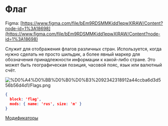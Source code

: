 # Флаг

Figma: [https://www.figma.com/file/bEm9RDSMMKidd1epwXlRAW/Content?node-id=1%3A18698](https://www.figma.com/file/bEm9RDSMMKidd1epwXlRAW/Content?node-id=1%3A18698)

Служит для отображения флагов различных стран. Используется, когда нужно сделать не просто шильдик, а более явный маркер для обозначения принадлежности информации к какой-либо стране. Это может быть географическая позиция, часовой пояс, язык или валютный счёт.

![%D0%A4%D0%BB%D0%B0%D0%B3%2092342318912a44ccba6d3d556b56d4d1/Flags.png](Flags.png)

```json
{
  block: 'flag',
  mods: { name: 'rus', size: 'm' }
}
```

[Модификаторы](%D0%A4%D0%BB%D0%B0%D0%B3%2092342318912a44ccba6d3d556b56d4d1/%D0%9C%D0%BE%D0%B4%D0%B8%D1%84%D0%B8%D0%BA%D0%B0%D1%82%D0%BE%D1%80%D1%8B%204401df4e5b9f4cd8a009d10ccf304939.csv)